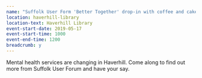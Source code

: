 ```yaml
---
name: "Suffolk User Form 'Better Together' drop-in with coffee and cake"
location: haverhill-library
location-text: Haverhill Library
event-start-date: 2019-05-17
event-start-time: 1000
event-end-time: 1200
breadcrumb: y
---
```


Mental health services are changing in Haverhill. Come along to find out more from Suffolk User Forum and have your say.
